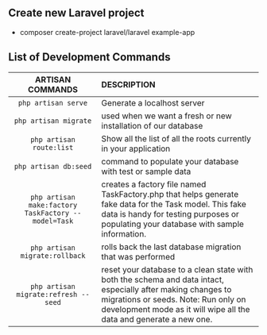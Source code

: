## Create new Laravel project
- composer create-project laravel/laravel example-app

## List of Development Commands

|   ARTISAN COMMANDS    |   DESCRIPTION     |
|:---------------------:|:------------------|
| ```php artisan serve```     | Generate a localhost server |
| ```php artisan migrate```   |  used when we want a fresh or new installation of our database |
| ```php artisan route:list``` | Show all  the list of all the roots currently in your application |
| ```php artisan db:seed``` | command to populate your database with test or sample data |
| ```php artisan make:factory TaskFactory --model=Task``` | creates a factory file named TaskFactory.php that helps generate fake data for the Task model. This fake data is handy for testing purposes or populating your database with sample information. |
| ```php artisan migrate:rollback``` | rolls back the last database migration that was performed |
| ```php artisan migrate:refresh --seed``` | reset your database to a clean state with both the schema and data intact, especially after making changes to migrations or seeds. Note: Run only on development mode as it will wipe all the data and generate a new one. |